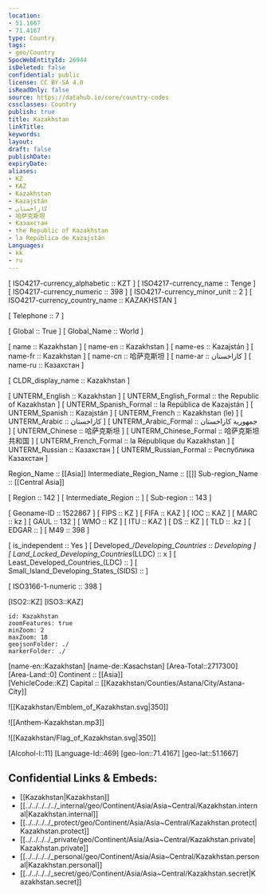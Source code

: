 ```yaml
---
location:
- 51.1667
- 71.4167
type: Country
tags:
- geo/Country
SpocWebEntityId: 26944
isDeleted: false
confidential: public
license: CC BY-SA 4.0
isReadOnly: false
source: https://datahub.io/core/country-codes
cssclasses: Country
publish: true
title: Kazakhstan
linkTitle: 
keywords: 
layout: 
draft: false
publishDate: 
expiryDate: 
aliases:
- KZ
- KAZ
- Kazakhstan
- Kazajstán
- كازاخستان
- 哈萨克斯坦
- Казахстан
- the Republic of Kazakhstan
- la República de Kazajstán
Languages:
- kk
- ru
---
```



[	ISO4217-currency_alphabetic	 :: KZT ] 
[	ISO4217-currency_name	 :: Tenge ] 
[	ISO4217-currency_numeric	 :: 398 ] 
[	ISO4217-currency_minor_unit	 :: 2 ] 
[	ISO4217-currency_country_name	 :: KAZAKHSTAN ] 

[	Telephone	 :: 7 ] 

[	Global	 :: True ] 
[	Global_Name	 :: World ] 

[	name	 :: Kazakhstan ] 
[	name-en	 :: Kazakhstan ] 
[	name-es	 :: Kazajstán ] 
[	name-fr	 :: Kazakhstan ] 
[	name-cn	 :: 哈萨克斯坦 ] 
[	name-ar	 :: كازاخستان ] 
[	name-ru	 :: Казахстан ] 

[	CLDR_display_name	 :: Kazakhstan ] 

[	UNTERM_English	 :: Kazakhstan ] 
[	UNTERM_English_Formal	 :: the Republic of Kazakhstan ] 
[	UNTERM_Spanish_Formal	 :: la República de Kazajstán ] 
[	UNTERM_Spanish	 :: Kazajstán ] 
[	UNTERM_French	 :: Kazakhstan (le) ] 
[	UNTERM_Arabic	 :: كازاخستان ] 
[	UNTERM_Arabic_Formal	 :: جمهورية كازاخستان ] 
[	UNTERM_Chinese	 :: 哈萨克斯坦 ] 
[	UNTERM_Chinese_Formal	 :: 哈萨克斯坦共和国 ] 
[	UNTERM_French_Formal	 :: la République du Kazakhstan ] 
[	UNTERM_Russian	 :: Казахстан ] 
[	UNTERM_Russian_Formal	 :: Республика Казахстан ] 

Region_Name ::  [[Asia]] 
Intermediate_Region_Name ::  [[]] 
Sub-region_Name ::  [[Central Asia]]  

[	Region	 :: 142 ] 
[	Intermediate_Region	 ::  ] 
[	Sub-region	 :: 143 ] 

[	Geoname-ID	 :: 1522867 ] 
[	FIPS	 :: KZ ] 
[	FIFA	 :: KAZ ] 
[	IOC	 :: KAZ ] 
[	MARC	 :: kz ] 
[	GAUL	 :: 132 ] 
[	WMO	 :: KZ ] 
[	ITU	 :: KAZ ] 
[	DS	 :: KZ ] 
[	TLD	 :: .kz ] 
[	EDGAR	 ::  ] 
[	M49	 :: 398 ] 

[	is_independent	 :: Yes ] 
[	Developed_/_Developing_Countries	 :: Developing ] 
[	Land_Locked_Developing_Countries_(LLDC)	 :: x ] 
[	Least_Developed_Countries_(LDC)	 ::  ] 
[	Small_Island_Developing_States_(SIDS)	 ::  ] 

[	ISO3166-1-numeric	 :: 398 ] 



[ISO2::KZ] 
[ISO3::KAZ] 
```leaflet
id: Kazakhstan
zoomFeatures: true 
minZoom: 2 
maxZoom: 18
geojsonFolder: ./
markerFolder: ./
```

[name-en::Kazakhstan] 
[name-de::Kasachstan] 
[Area-Total::2717300] 
[Area-Land::0] 
Continent :: [[Asia]]  
[VehicleCode::KZ] 
Capital :: [[Kazakhstan/Counties/Astana/City/Astana-City]]  

![[Kazakhstan/Emblem_of_Kazakhstan.svg|350]] 

![[Anthem-Kazakhstan.mp3]] 

![[Kazakhstan/Flag_of_Kazakhstan.svg|350]] 

[Alcohol-l::11] 
[Language-Id::469] 
[geo-lon::71.4167] 
[geo-lat::51.1667] 



## Confidential Links & Embeds: 
- [[Kazakhstan|Kazakhstan]] 
- [[../../../../../_internal/geo/Continent/Asia/Asia~Central/Kazakhstan.internal|Kazakhstan.internal]] 
- [[../../../../_protect/geo/Continent/Asia/Asia~Central/Kazakhstan.protect|Kazakhstan.protect]] 
- [[../../../../_private/geo/Continent/Asia/Asia~Central/Kazakhstan.private|Kazakhstan.private]] 
- [[../../../../_personal/geo/Continent/Asia/Asia~Central/Kazakhstan.personal|Kazakhstan.personal]] 
- [[../../../../_secret/geo/Continent/Asia/Asia~Central/Kazakhstan.secret|Kazakhstan.secret]] 
